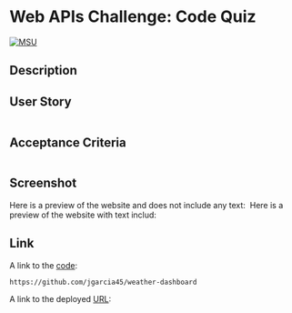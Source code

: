 # Web APIs Challenge: Code Quiz
[![MSU](https://img.shields.io/badge/MSU-Coding%20Bootcamp-green/)](https://bootcamp.msu.edu/)

## Description


## User Story
```

```

## Acceptance Criteria
```

```

## Screenshot
Here is a preview of the website and does not include any text: ![]()
Here is a preview of the website with text includ: ![]()

## Link

A link to the [code](https://github.com/jgarcia45/weather-dashboard):
```
https://github.com/jgarcia45/weather-dashboard
```

A link to the deployed [URL]():
```

``` 